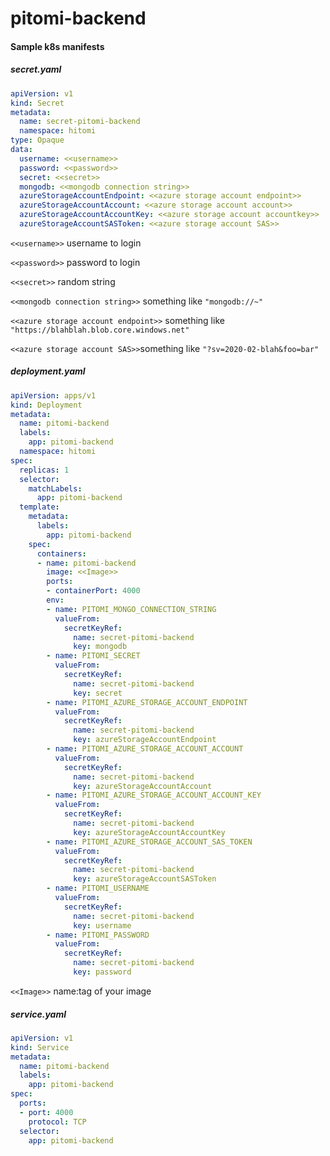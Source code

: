 # pitomi-backend

#### Sample k8s manifests

##### secret.yaml

```yaml
apiVersion: v1
kind: Secret
metadata:
  name: secret-pitomi-backend
  namespace: hitomi
type: Opaque
data:
  username: <<username>>
  password: <<password>>
  secret: <<secret>>
  mongodb: <<mongodb connection string>>
  azureStorageAccountEndpoint: <<azure storage account endpoint>>
  azureStorageAccountAccount: <<azure storage account account>>
  azureStorageAccountAccountKey: <<azure storage account accountkey>>
  azureStorageAccountSASToken: <<azure storage account SAS>>

```

`<<username>>` username to login

`<<password>>` password to login

`<<secret>>` random string

`<<mongodb connection string>>` something like `"mongodb://~"`

`<<azure storage account endpoint>>` something like `"https://blahblah.blob.core.windows.net"` 

`<<azure storage account SAS>>`something like `"?sv=2020-02-blah&foo=bar"`



##### deployment.yaml

```yaml
apiVersion: apps/v1
kind: Deployment
metadata:
  name: pitomi-backend
  labels:
    app: pitomi-backend
  namespace: hitomi
spec:
  replicas: 1
  selector:
    matchLabels:
      app: pitomi-backend
  template:
    metadata:
      labels:
        app: pitomi-backend
    spec:
      containers:
      - name: pitomi-backend
        image: <<Image>>
        ports:
        - containerPort: 4000
        env:
        - name: PITOMI_MONGO_CONNECTION_STRING
          valueFrom:
            secretKeyRef:
              name: secret-pitomi-backend
              key: mongodb
        - name: PITOMI_SECRET
          valueFrom:
            secretKeyRef:
              name: secret-pitomi-backend
              key: secret
        - name: PITOMI_AZURE_STORAGE_ACCOUNT_ENDPOINT
          valueFrom:
            secretKeyRef:
              name: secret-pitomi-backend
              key: azureStorageAccountEndpoint
        - name: PITOMI_AZURE_STORAGE_ACCOUNT_ACCOUNT
          valueFrom:
            secretKeyRef:
              name: secret-pitomi-backend
              key: azureStorageAccountAccount
        - name: PITOMI_AZURE_STORAGE_ACCOUNT_ACCOUNT_KEY
          valueFrom:
            secretKeyRef:
              name: secret-pitomi-backend
              key: azureStorageAccountAccountKey
        - name: PITOMI_AZURE_STORAGE_ACCOUNT_SAS_TOKEN
          valueFrom:
            secretKeyRef:
              name: secret-pitomi-backend
              key: azureStorageAccountSASToken
        - name: PITOMI_USERNAME
          valueFrom:
            secretKeyRef:
              name: secret-pitomi-backend
              key: username
        - name: PITOMI_PASSWORD
          valueFrom:
            secretKeyRef:
              name: secret-pitomi-backend
              key: password

```

`<<Image>>` name:tag of your image



##### service.yaml

```yaml
apiVersion: v1
kind: Service
metadata:
  name: pitomi-backend
  labels:
    app: pitomi-backend
spec:
  ports:
  - port: 4000
    protocol: TCP
  selector:
    app: pitomi-backend

```

